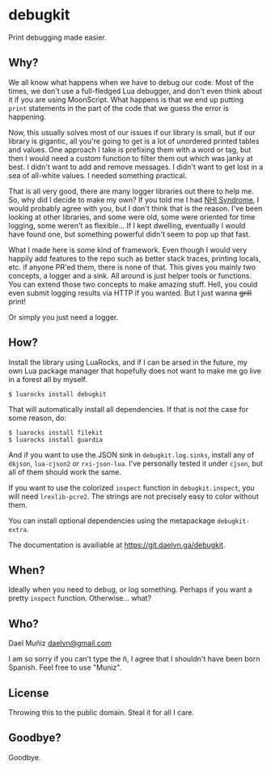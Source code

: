 # debugkit

Print debugging made easier.

## Why?

We all know what happens when we have to debug our code. Most of the times,
we don't use a full-fledged Lua debugger, and don't even think about it if
you are using MoonScript. What happens is that we end up putting `print`
statements in the part of the code that we guess the error is happening.

Now, this usually solves most of our issues if our library is small, but
if our library is gigantic, all you're going to get is a lot of unordered
printed tables and values. One approach I take is prefixing them with a
word or tag, but then I would need a custom function to filter them out
which was janky at best. I didn't want to add and remove messages. I didn't
want to get lost in a sea of all-white values. I needed something practical.

That is all very good, there are many logger libraries out there to help me.
So, why did I decide to make my own? If you told me I had [NHI Syndrome](https://en.wikipedia.org/wiki/Not_invented_here),
I would probably agree with you, but I don't think that is the reason.
I've been looking at other libraries, and some were old, some were oriented
for time logging, some weren't as flexible... If I kept dwelling, eventually
I would have found one, but something powerful didn't seem to pop up that fast.

What I made here is some kind of framework. Even though I would very happily
add features to the repo such as better stack traces, printing locals, etc. if
anyone PR'ed them, there is none of that. This gives you mainly two concepts,
a logger and a sink. All around is just helper tools or functions. You can
extend those two concepts to make amazing stuff. Hell, you could even submit
logging results via HTTP if you wanted. But I just wanna ~~grill~~ print!

Or simply you just need a logger.

## How?

Install the library using LuaRocks, and if I can be arsed in the future, my
own Lua package manager that hopefully does not want to make me go live in a
forest all by myself.

```
$ luarocks install debugkit
```

That will automatically install all dependencies. If that is not the case for
some reason, do:

```
$ luarocks install filekit
$ luarocks install guardia
```

And if you want to use the JSON sink in `debugkit.log.sinks`, install any of
`dkjson`, `lua-cjson2` or `rxi-json-lua`. I've personally tested it under
`cjson`, but all of them should work the same.

If you want to use the colorized `inspect` function in `debugkit.inspect`, you
will need `lrexlib-pcre2`. The strings are not precisely easy to color without them.

You can install optional dependencies using the metapackage `debugkit-extra`.

The documentation is availiable at https://git.daelvn.ga/debugkit.

## When?

Ideally when you need to debug, or log something. Perhaps if you want a pretty
`inspect` function. Otherwise... what?

## Who?

Dael Muñiz [daelvn@gmail.com](mailto:daelvn@gmail.com)

I am so sorry if you can't type the ñ, I agree that I shouldn't have been born
Spanish. Feel free to use "Muniz".

## License

Throwing this to the public domain. Steal it for all I care.

## Goodbye?

Goodbye.